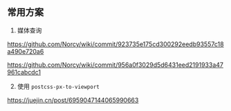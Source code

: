## 常用方案

1. 媒体查询

https://github.com/Norcy/wiki/commit/923735e175cd300292eedb93557c18a490e720a6

https://github.com/Norcy/wiki/commit/956a0f3029d5d6431eed2191933a47961cabcdc1

2. 使用 `postcss-px-to-viewport`

https://juejin.cn/post/6959047144065990663